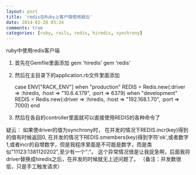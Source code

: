 ```yaml
---
layout: post
title: 'redis在Ruby上客户端使用疑云'
date: 2014-02-28 03:24
comments: true
categories: [ruby, rails, redis, hiredis, synchrony]
---
```

ruby中使用redis客户端
1. 首先在Gemfile里面添加
	gem 'hiredis'
  gem 'redis'
2. 然后在主目录下的application.rb文件里面添加
	
	case ENV["RACK_ENV"]
	when "production"
	  REDIS = Redis.new(:driver => :hiredis, :host => "10.6.4.179", :port => 6379)
	when "development"
	  REDIS = Redis.new(:driver => :hiredis, :host => "192.168.1.70", :port => 7000)
	end

3. 然后在各自的controller里面就可以直接使用REDIS的各种命令了

疑云：
    如果使driver的值为synchrony时，
    在并发的情况下REDIS.incr(key)得到的值有时候返回0,
    在并发的情况下REDIS.smembers(key)得到字符'ok',或者数字1,或者incr的自增数字，但是我程序里面是不可能是数字，而是类似"11123:1381120202",至少有一个":"。
    这个异常情况很是让我捉急啊，后面我将driver替换成hiredis之后，在并发的时候就无上述问题了。
  （备注：并发数很低，只是手工触发请求）